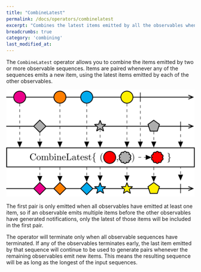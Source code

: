 ```yaml
---
title: "CombineLatest"
permalink: /docs/operators/combinelatest
excerpt: "Combines the latest items emitted by all the observables whenever any input changes."
breadcrumbs: true
category: 'combining'
last_modified_at: 
---
```


The `CombineLatest` operator allows you to combine the items emitted by two or more observable sequences. Items are paired whenever any of the sequences emits a new item, using the latest items emitted by each of the other observables.

![CombineLatest operator](/assets/images/combinelatest.svg)

The first pair is only emitted when all observables have emitted at least one item, so if an observable emits multiple items before the other observables have generated notifications, only the latest of those items will be included in the first pair.

The operator will terminate only when all observable sequences have terminated. If any of the observables terminates early, the last item emitted by that sequence will continue to be used to generate pairs whenever the remaining observables emit new items. This means the resulting sequence will be as long as the longest of the input sequences.